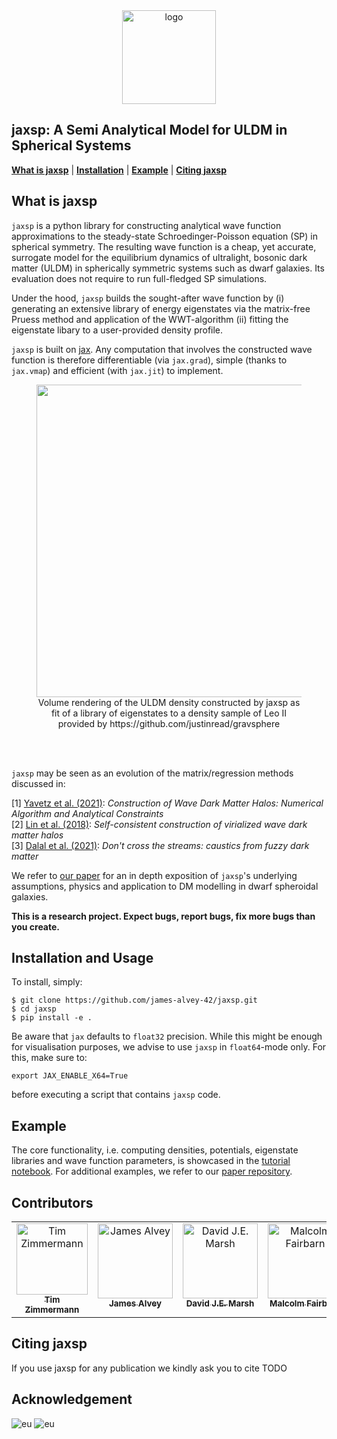 <div align="center">
<img
src="https://github.com/james-alvey-42/jaxsp/blob/67be7bc188841bdf2bed02e72659245f0a2b2a1b/images/logo.png" alt="logo" width="150"></img>
</div>

## jaxsp: A Semi Analytical Model for ULDM in Spherical Systems
[**What is jaxsp**](#what-is-jaxsp)
| [**Installation**](#installation-and-usage)
| [**Example**](#example)
| [**Citing jaxsp**](#citing-jaxsp)

## What is jaxsp
`jaxsp` is a python library for constructing analytical wave function approximations 
to the steady-state Schroedinger-Poisson equation (SP) in spherical symmetry. 
The resulting wave function is a cheap, yet accurate, surrogate model for the equilibrium dynamics of ultralight, bosonic 
dark matter (ULDM) in spherically symmetric systems such as dwarf galaxies. Its
evaluation does not require to run full-fledged SP simulations.

Under the hood, `jaxsp` builds the sought-after wave function by 
(i) generating an extensive library of energy eigenstates via the matrix-free Pruess method and application of the
WWT-algorithm 
(ii) fitting the eigenstate libary to a user-provided density profile.

`jaxsp` is built on [jax](https://github.com/google/jax). Any computation 
that involves the constructed wave function is therefore differentiable
(via `jax.grad`), simple (thanks to `jax.vmap`) and efficient (with `jax.jit`) 
to implement.

<figure>
  <img src="https://github.com/james-alvey-42/jaxsp/blob/c23a854ffbaeaa7e81a07ff5d860efd0b212f534/images/leoII.png" alt="" width="500" align="center">
  <figcaption align="center">
  Volume rendering of the ULDM density constructed by jaxsp as fit of a library of 
  eigenstates to a density sample of Leo II provided by https://github.com/justinread/gravsphere
  </figcaption>
</figure>
<br/><br/>

`jaxsp` may be seen as an evolution of the matrix/regression methods discussed in:

[1] [Yavetz et al. (2021)](https://arxiv.org/abs/2109.06125):
_Construction of Wave Dark Matter Halos: Numerical Algorithm and Analytical Constraints_
<br>
[2] [Lin et al. (2018)](https://arxiv.org/abs/1801.02320):
_Self-consistent construction of virialized wave dark matter halos_
<br>
[3] [Dalal et al. (2021)](https://arxiv.org/abs/2011.13141):
_Don't cross the streams: caustics from fuzzy dark matter_

We refer to [our paper](#citing-jaxsp) for an in depth exposition of `jaxsp`'s underlying assumptions, physics and application to DM modelling in dwarf spheroidal galaxies.


**This is a research project. Expect bugs, report bugs, fix more bugs than you
create.**

## Installation and Usage
To install, simply: 
```console
$ git clone https://github.com/james-alvey-42/jaxsp.git
$ cd jaxsp
$ pip install -e .
```

Be aware that `jax` defaults to `float32` precision. While this might be enough
for visualisation purposes, we advise to use `jaxsp` in `float64`-mode only. For
this, make sure to:
```console
export JAX_ENABLE_X64=True
```
before executing a script that contains `jaxsp` code.

## Example
The core functionality, i.e. computing densities, potentials, eigenstate libraries and wave function parameters, is showcased in 
the [tutorial notebook](examples/tutorial.ipynb). For additional examples, we refer to our [paper repository](https://github.com/timzimm/boson_dsph).

## Contributors
<table>
  <tbody>
    <tr>
      <td align="center" valign="top" width="15%"><a href="https://github.com/timzimm"><img src="https://images.weserv.nl/?url=github.com/timzimm.png&h=114&w=114&fit=cover&mask=circle&maxage=7d" width="114px;" alt="Tim Zimmermann"/><br /><sub><b>Tim Zimmermann</b></sub></a><br /></td>
      <td align="center" valign="top" width="15%"><a href="https://github.com/james-alvey-42"><img src="https://images.weserv.nl/?url=github.com/james-alvey-42.png&h=120&w=120&fit=cover&mask=circle&maxage=7d" width="120px;" alt="James Alvey"/><br /><sub><b>James Alvey</b></sub></a><br /></td>
      <td align="center" valign="top" width="15%"><a href="https://djemarsh.wixsite.com/physics"><img src="https://images.weserv.nl/?url=kcl.ac.uk/newimages/nmes/person-profile-160x160/david-marsh.x2e7de521.jpg&h=120&w=120&fit=cover&mask=circle&maxage=7d" width="120px;" alt="David J.E. Marsh"/><br /><sub><b>David J.E. Marsh</b></sub></a><br /></td>
      <td align="center" valign="top" width="15%"><a href="https://www.kcl.ac.uk/people/malcolm-fairbairn"><img src="https://images.weserv.nl/?url=kcl.ac.uk/newimages/nmes/person-profile-160x160/malcolm-fairbairn.x979948dd.jpg&h=120&w=120&fit=cover&mask=circle&maxage=7d" width="120px;" alt="Malcolm Fairbarn"/><br /><sub><b>Malcolm Fairbarn</b></sub></a><br /></td>
    </tr>
  </tbody>
</table>

## Citing jaxsp
If you use jaxsp for any publication we kindly ask you to cite
TODO

## Acknowledgement
![eu](https://github.com/james-alvey-42/jaxsp/blob/67be7bc188841bdf2bed02e72659245f0a2b2a1b/images/eu_acknowledgement_compsci_3.png#gh-light-mode-only)
![eu](https://github.com/james-alvey-42/jaxsp/blob/0a2a65a2cca5f1f8c2d6591d2a9e48cabb41ff96/images/eu_acknowledgement_compsci_3_white.png#gh-dark-mode-only)

<!-- <div align="center"> -->
<!-- <img -->
<!-- src="https://github.com/james-alvey-42/jaxsp/blob/67be7bc188841bdf2bed02e72659245f0a2b2a1b/images/eu_acknowledgement_compsci_3.png" alt="logo"></img> -->
<!-- </div> -->

